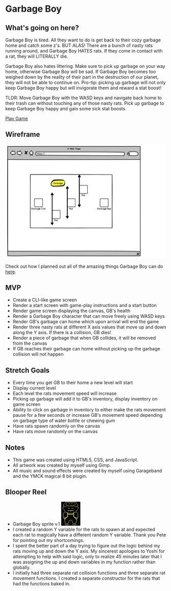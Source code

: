 # Garbage Boy

## What's going on here? 

Garbage Boy is tired. All they want to do is get back to their cozy garbage home and catch some z's. BUT ALAS! There are a bunch of nasty rats running around, and Garbage Boy HATES rats. If they come in contact with a rat, they will LITERALLY die. 

Garbage Boy also hates littering. Make sure to pick up garbage on your way home, otherwise Garbage Boy will be sad. If Garbage Boy becomes too weighed down by the reality of their part in the destruction of our planet, they will not be able to continue on. Pro-tip: picking up garbage will not only keep Garbage Boy happy but will invigorate them and reward a stat boost!

TLDR: Move Garbage Boy with the WASD keys and navigate back home to their trash can without touching any of those nasty rats. Pick up garbage to keep Garbage Boy happy and gain some sick stat boosts.

[Play Game](https://d4vves.github.io/garbage-boy/)

## Wireframe
![Wireframe](img/gb-wireframe.jpg)

Check out how I planned out all of the amazing things Garbage Boy can do [here](https://hackmd.io/@d4vves/SJVPKrTn8). 

## MVP
- Create a CLI-like game screen
- Render a start screen with game-play instructions and a start button
- Render game screen displaying the canvas, GB's health
- Render a Garbage Boy character that can move freely using WASD keys
- Render GB's garbage can home which upon arrival will end the game
- Render three nasty rats at different X axis values that move up and down along the Y axis. If there is a collision, GB dies!
- Render a piece of garbage that when GB collides, it will be removed from the canvas
- If GB reaches their garbage can home without picking up the garbage collision will not happen


## Stretch Goals
- Every time you get GB to their home a new level will start
- Display current level
- Each level the rats movement speed will increase
- Picking up garbage will add it to GB's inventory, display inventory on game screen
- Ability to click on garbage in inventory to either make the rats movement pause for a few seconds or increase GB's movement speed depending on garbage type of water bottle or chewing gum
- Have rats spawn randomly on the canvas
- Have rats move randomly on the canvas

## Notes
- This game was created using HTML5, CSS, and JavaScript.
- All artwork was created by myself using Gimp.
- All music and sound effects were created by myself using Garageband and the YMCK magical 8 bit plugin.

## Blooper Reel
- Garbage Boy sprite v.1
![Garbage Boy v.1](img/garbageboy-v1.png)
- I created a random Y variable for the rats to spawn at and expected each rat to magically have a different random Y variable. Thank you Pete for pointing out my shortcomings. 
- I spent the better part of a day trying to figure out the logic behind my rats moving up and down the Y axis. My sincerest apologies to Yoshi for attempting to help with said logic, only to realize 45 minutes later that I was assigning the up and down variables in my function rather than globally.
- I initially had three separate rat collision functions and three separate rat movement functions. I created a separate constructor for the rats that had the functions baked in.